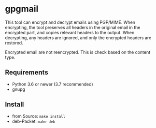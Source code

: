 # gpgmail

This tool can encrypt and decrypt emails using PGP/MIME. When encrypting,
the tool preserves all headers in the original email in the encrypted part, and
copies relevant headers to the output. When decrypting, any headers are
ignored, and only the encrypted headers are restored.

Encrypted email are not reencrypted. This is check based on the content type.


## Requirements

* Python 3.6 or newer (3.7 recommended)
* gnupg


## Install

* from Source: ```make install```
* deb-Packet: ```make deb```
